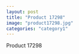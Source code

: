 ```yaml
---
layout: post
title: "Product 17298"
image: "product17298.jpg"
categories: "category1"
---
```

Product 17298
